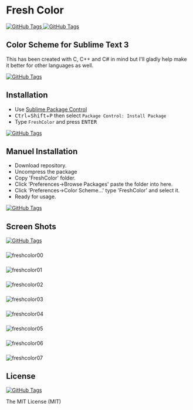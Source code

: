 # Fresh Color
[![GitHub Tags](https://img.shields.io/badge/version-1.0.0-brightgreen.svg)
](https://github.com/csknklc/FreshColor)
[![GitHub Tags](https://img.shields.io/badge/sublime--text-3-red.svg)
](https://github.com/csknklc/FreshColor)

## Color Scheme for Sublime Text 3
This has been created with C, C++ and C# in mind but I'll gladly help make it better for other languages as well.

[![GitHub Tags](https://img.shields.io/badge/coverage-C%2FC%2B%2B-blue.svg)
](https://github.com/csknklc/FreshColor)

## Installation

* Use [Sublime Package Control](http://wbond.net/sublime_packages/package_control "Sublime Package Control")
* <kbd>Ctrl</kbd>+<kbd>Shift</kbd>+<kbd>P</kbd> then select `Package Control: Install Package`
* Type `FreshColor` and press <kbd>ENTER</kbd>

[![GitHub Tags](https://img.shields.io/badge/status-unavailable-red.svg)
](https://github.com/csknklc/FreshColor)

## Manuel Installation
* Download repository.
* Uncompress the package
* Copy 'FreshColor' folder.
* Click 'Preferences->Browse Packages' paste the folder into here. 
* Click 'Preferences->Color Scheme...' type 'FreshColor' and select it. 
* Ready for usage.

[![GitHub Tags](https://img.shields.io/badge/status-available-brightgreen.svg)
](https://github.com/csknklc/FreshColor)

## Screen Shots

[![GitHub Tags](https://img.shields.io/badge/theme-Material-orange.svg)
](http://equinsuocha.io/material-theme/#/default)

###
![freshcolor00](https://user-images.githubusercontent.com/22396814/33231264-1877a458-d203-11e7-86ab-4530e35b68c7.png)
###
![freshcolor01](https://user-images.githubusercontent.com/22396814/33230237-86f7b4d0-d1f0-11e7-9198-69b6955c034b.png)
###
![freshcolor02](https://user-images.githubusercontent.com/22396814/33229164-5d0d0a28-d1da-11e7-8c86-250b3c66bef4.png)
###
![freshcolor03](https://user-images.githubusercontent.com/22396814/33229191-cdd0a9c2-d1da-11e7-8684-59aa2fcf2115.png)
###
![freshcolor04](https://user-images.githubusercontent.com/22396814/33229200-08f4670a-d1db-11e7-9454-5acd1e5c0de4.png)
###
![freshcolor05](https://user-images.githubusercontent.com/22396814/33229204-3f5caa5a-d1db-11e7-8611-ee0e3706bb0f.png)
###
![freshcolor06](https://user-images.githubusercontent.com/22396814/33229206-5d614ab0-d1db-11e7-972e-617414a2ea83.png)
###
![freshcolor07](https://user-images.githubusercontent.com/22396814/33229214-9ebe9436-d1db-11e7-9596-a27b16460830.png)
###

## License
[![GitHub Tags](https://img.shields.io/apm/l/vim-mode.svg)
](https://github.com/csknklc/FreshColor)

The MIT License (MIT)
